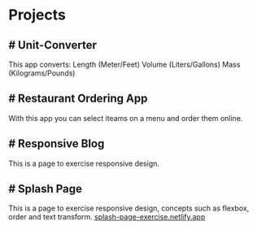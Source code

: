 #  Projects
## # Unit-Converter
This app converts:
Length (Meter/Feet)
Volume (Liters/Gallons)
Mass (Kilograms/Pounds)

## # Restaurant Ordering App
With this app you can select iteams on a menu and order them online.

## # Responsive Blog
This is a page to exercise responsive design.

## # Splash Page
This is a page to exercise responsive design, concepts such as flexbox, order and text transform.
[splash-page-exercise.netlify.app](http://splash-page-exercise.netlify.app "splash-page-exercise.netlify.app")

